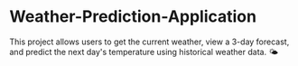 # Weather-Prediction-Application
This project allows users to get the current weather, view a 3-day forecast, and predict the next day's temperature using historical weather data. 🌤️
